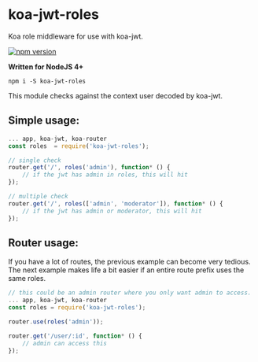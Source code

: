 # koa-jwt-roles
Koa role middleware for use with koa-jwt.

[![npm version](https://badge.fury.io/js/koa-jwt-roles.svg)](https://badge.fury.io/js/koa-jwt-roles)

**Written for NodeJS 4+**

`npm i -S koa-jwt-roles`

This module checks against the context user decoded by koa-jwt.

## Simple usage:
```js
... app, koa-jwt, koa-router
const roles  = require('koa-jwt-roles');

// single check
router.get('/', roles('admin'), function* () {
    // if the jwt has admin in roles, this will hit
});

// multiple check
router.get('/', roles(['admin', 'moderator']), function* () {
    // if the jwt has admin or moderator, this will hit
});
```

## Router usage:

If you have a lot of routes, the previous example can become very tedious. The next example makes life a bit easier if an entire route prefix uses the same roles.

```js
// this could be an admin router where you only want admin to access.
... app, koa-jwt, koa-router
const roles = require('koa-jwt-roles');

router.use(roles('admin'));

router.get('/user/:id', function* () {
    // admin can access this
});
```

